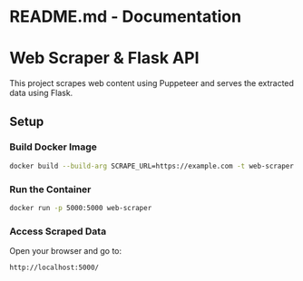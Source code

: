 # README.md - Documentation

# Web Scraper & Flask API

This project scrapes web content using Puppeteer and serves the extracted data using Flask.

## Setup

### Build Docker Image
```sh
docker build --build-arg SCRAPE_URL=https://example.com -t web-scraper .
```

### Run the Container
```sh
docker run -p 5000:5000 web-scraper
```

### Access Scraped Data
Open your browser and go to:
```
http://localhost:5000/
```

